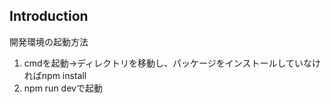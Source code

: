 ## Introduction
開発環境の起動方法<br>
1. cmdを起動→ディレクトリを移動し、パッケージをインストールしていなければnpm install<br>
2. npm run devで起動
